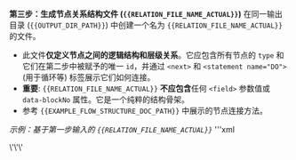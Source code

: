 **第三步：生成节点关系结构文件 (`{{RELATION_FILE_NAME_ACTUAL}}`)**
在同一输出目录 (`{{OUTPUT_DIR_PATH}}`) 中创建一个名为 `{{RELATION_FILE_NAME_ACTUAL}}` 的文件。

- 此文件**仅定义节点之间的逻辑结构和层级关系**。它应包含所有节点的 `type` 和它们在第二步中被赋予的唯一 `id`，并通过 `<next>` 和 `<statement name="DO">` (用于循环等) 标签展示它们如何连接。
- **重要**: `{{RELATION_FILE_NAME_ACTUAL}}` **不应包含**任何 `<field>` 参数值或 `data-blockNo` 属性。它是一个纯粹的结构骨架。
- 参考 `{{EXAMPLE_FLOW_STRUCTURE_DOC_PATH}}` 中展示的节点连接方法。

_示例：基于第一步输入的 `{{RELATION_FILE_NAME_ACTUAL}}`_
\'\'\'xml

<?xml version="1.0" encoding="UTF-8"?>
<xml xmlns="https://developers.google.com/blockly/xml">
  <block type="select_robot" id="{{BLOCK_ID_PREFIX_EXAMPLE}}_1">
    <next>
      <block type="set_motor" id="{{BLOCK_ID_PREFIX_EXAMPLE}}_2">
        <next>
          <block type="moveL" id="{{BLOCK_ID_PREFIX_EXAMPLE}}_3">
            <next>
              <block type="moveL" id="{{BLOCK_ID_PREFIX_EXAMPLE}}_4">
                <next>
                  <block type="loop" id="{{BLOCK_ID_PREFIX_EXAMPLE}}_5">
                    <statement name="DO">
                      <block type="moveL" id="{{BLOCK_ID_PREFIX_EXAMPLE}}_5a">
                        <next>
                          <!-- ... 此处省略了 {{BLOCK_ID_PREFIX_EXAMPLE}}_5b 到 {{BLOCK_ID_PREFIX_EXAMPLE}}_5e 的结构 ... -->
                          <block type="moveL" id="{{BLOCK_ID_PREFIX_EXAMPLE}}_5f">
                             <next>
                               <block type="return" id="{{BLOCK_ID_PREFIX_EXAMPLE}}_5g"></block>
                             </next>
                          </block>
                        </next>
                      </block>
                    </statement>
                  </block>
                </next>
              </block>
            </next>
          </block>
        </next>
      </block>
    </next>
  </block>
</xml>
\'\'\'
